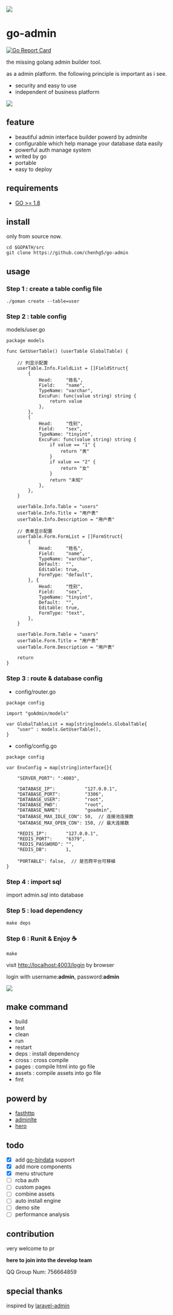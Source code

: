 ![](https://ws2.sinaimg.cn/large/006tNc79ly1ft06s5k7y9j31kw0ogmyx.jpg)

# go-admin

[![Go Report Card](https://goreportcard.com/badge/github.com/chenhg5/go-admin)](https://goreportcard.com/report/github.com/chenhg5/go-admin)

the missing golang admin builder tool. 

as a admin platform. the following principle is important as i see.

- security and easy to use
- independent of business platform

![](https://ws3.sinaimg.cn/large/006tNc79ly1ft048byoafj31kw0w847v.jpg)

## feature

- beautiful admin interface builder powerd by adminlte
- configurable which help manage your database data easily
- powerful auth manage system
- writed by go
- portable
- easy to deploy

## requirements

- [GO >= 1.8](https://github.com/Unknwon/the-way-to-go_ZH_CN/blob/master/eBook/directory.md)

## install

only from source now.

```
cd $GOPATH/src
git clone https://github.com/chenhg5/go-admin
```

## usage 

### Step 1 : create a table config file 

```
./goman create --table=user
```

### Step 2 : table config

models/user.go

```
package models

func GetUserTable() (userTable GlobalTable) {
    
    // 列显示配置
	userTable.Info.FieldList = []FieldStruct{
		{
			Head:     "姓名",
			Field:    "name",
			TypeName: "varchar",
			ExcuFun: func(value string) string {
				return value
			},
		},
		{
			Head:     "性别",
			Field:    "sex",
			TypeName: "tinyint",
			ExcuFun: func(value string) string {
				if value == "1" {
					return "男"
				}
				if value == "2" {
					return "女"
				}
				return "未知"
			},
		},
	}

	userTable.Info.Table = "users"
	userTable.Info.Title = "用户表"
	userTable.Info.Description = "用户表"

    // 表单显示配置
	userTable.Form.FormList = []FormStruct{
		{
			Head:     "姓名",
			Field:    "name",
			TypeName: "varchar",
			Default:  "",
			Editable: true,
			FormType: "default",
		}, {
			Head:     "性别",
			Field:    "sex",
			TypeName: "tinyint",
			Default:  "",
			Editable: true,
			FormType: "text",
		},
	}

	userTable.Form.Table = "users"
	userTable.Form.Title = "用户表"
	userTable.Form.Description = "用户表"

	return
}

```

### Step 3 : route & database config

- config/router.go

```
package config

import "goAdmin/models"

var GlobalTableList = map[string]models.GlobalTable{
	"user" : models.GetUserTable(),
}
```

- config/config.go

```
package config

var EnvConfig = map[string]interface{}{

    "SERVER_PORT": ":4003",

	"DATABASE_IP":           "127.0.0.1",
	"DATABASE_PORT":         "3306",
	"DATABASE_USER":         "root",
	"DATABASE_PWD":          "root",
	"DATABASE_NAME":         "goadmin",
	"DATABASE_MAX_IDLE_CON": 50,  // 连接池连接数
	"DATABASE_MAX_OPEN_CON": 150, // 最大连接数

	"REDIS_IP":       "127.0.0.1",
	"REDIS_PORT":     "6379",
	"REDIS_PASSWORD": "",
	"REDIS_DB":       1,
	
	"PORTABLE": false,  // 是否跨平台可移植
}
```

### Step 4 : import sql

import admin.sql into database

### Step 5 : load dependency

```
make deps
```

### Step 6 : Runit & Enjoy ☕

```
make
```
visit [http://localhost:4003/login](http://localhost:4003/login) by browser

login with username:<strong>admin</strong>, password:<strong>admin</strong>

![](https://ws1.sinaimg.cn/large/006tKfTcly1ft3wwounwjj31kw0w17wl.jpg)

## make command

- build
- test
- clean
- run
- restart
- deps : install dependency
- cross : cross compile
- pages : compile html into go file
- assets : compile assets into go file
- fmt

## powerd by

- [fasthttp](https://github.com/valyala/fasthttp)
- [adminlte](https://adminlte.io/themes/AdminLTE/index2.html)
- [hero](https://github.com/shiyanhui/hero)

## todo

- [x] add [go-bindata](https://github.com/go-bindata/go-bindata) support
- [X] add more components
- [X] menu structure
- [ ] rcba auth
- [ ] custom pages
- [ ] combine assets
- [ ] auto install engine
- [ ] demo site
- [ ] performance analysis

## contribution

very welcome to pr

<strong>here to join into the develop team</strong>

QQ Group Num: 756664859

## special thanks

inspired by [laravel-admin](https://github.com/z-song/laravel-admin)